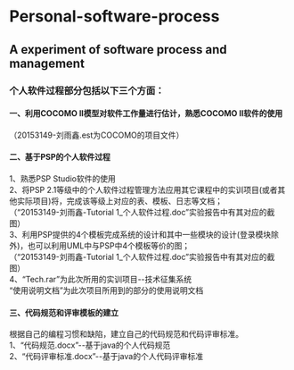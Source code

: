 # Personal-software-process
## A experiment of software process and management
### 个人软件过程部分包括以下三个方面：<br>
#### 一、利用COCOMO II模型对软件工作量进行估计，熟悉COCOMO II软件的使用<br>
  （20153149-刘雨鑫.est为COCOMO的项目文件）
#### 二、基于PSP的个人软件过程<br>
   1、熟悉PSP Studio软件的使用<br>
   2、将PSP 2.1等级中的个人软件过程管理方法应用其它课程中的实训项目(或者其他实际项目)将，完成该等级上对应的表、模板、日志等文档；<br>
      （“20153149-刘雨鑫-Tutorial 1_个人软件过程.doc”实验报告中有其对应的截图）<br>
   3、利用PSP提供的4个模板完成系统的设计和其中一些模块的设计(登录模块除外)，也可以利用UML中与PSP中4个模板等价的图；<br>
      （“20153149-刘雨鑫-Tutorial 1_个人软件过程.doc”实验报告中有其对应的截图）<br>
   4、“Tech.rar”为此次所用的实训项目--技术征集系统<br>
      “使用说明文档”为此次项目所用到的部分的使用说明文档<br>
#### 三、代码规范和评审模板的建立<br>
   根据自己的编程习惯和缺陷，建立自己的代码规范和代码评审标准。<br>
   1、“代码规范.docx”--基于java的个人代码规范<br>
   2、“代码评审标准.docx”--基于java的个人代码评审标准<br>




